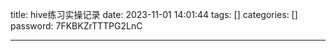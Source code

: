 title: hive练习实操记录 
date: 2023-11-01 14:01:44 
tags: []
categories: []
password: 7FKBKZrTTTPG2LnC

---
 <!--more-->